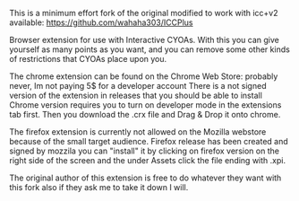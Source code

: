 This is a minimum effort fork of the original modified to work with icc+v2 available: https://github.com/wahaha303/ICCPlus

Browser extension for use with Interactive CYOAs.
With this you can give yourself as many points as you want, and you can remove some other kinds of restrictions that CYOAs place upon you.

The chrome extension can be found on the Chrome Web Store: probably never, Im not paying 5$ for a developer account
There is a not signed version of the extension in releases that you should be able to install
Chrome version requires you to turn on developer mode in the extensions tab first. Then you download the .crx file and Drag & Drop it onto chrome.

The firefox extension is currently not allowed on the Mozilla webstore because of the small target audience.
Firefox release has been created and signed by mozzila you can "install" it by clicking on firefox version on the right side of the screen and the under Assets click the file ending with .xpi.


The original author of this extension is free to do whatever they want with this fork also if they ask me to take it down I will.

